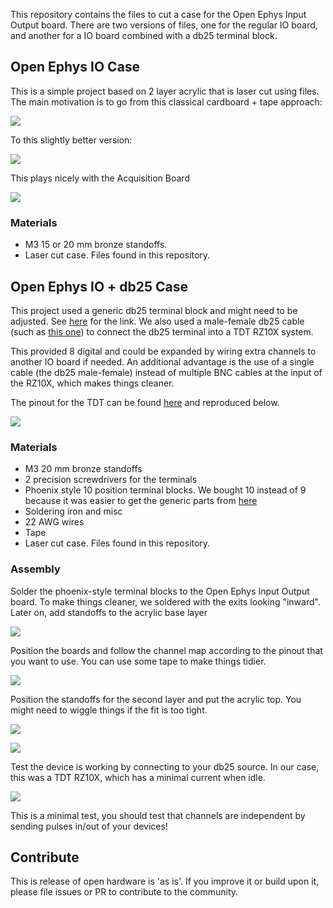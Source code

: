 This repository contains the files to cut a case for the Open Ephys Input Output board.
There are two versions of files, one for the regular IO board, and another for a IO board combined with a db25 terminal block.

## Open Ephys IO Case

This is a simple project based on 2 layer acrylic that is laser cut using files. The main motivation is to go from this classical cardboard + tape approach:

![](/img/06.jpg)

To this slightly better version:

![](/img/07.jpg)

This plays nicely with the Acquisition Board

![](/img/08.jpg)

### Materials

* M3 15 or 20 mm bronze standoffs.
* Laser cut case. Files found in this repository.

## Open Ephys IO + db25 Case

This project used a generic db25 terminal block and might need to be adjusted. See [here](https://www.amazon.com/Connector-D-sub-25-pin-Terminal-Breakout/dp/B073RG3GG6/ref=asc_df_B073RG3GG6/?tag=hyprod-20&linkCode=df0&hvadid=216539509836&hvpos=&hvnetw=g&hvrand=17758274187648212718&hvpone=&hvptwo=&hvqmt=&hvdev=c&hvdvcmdl=&hvlocint=&hvlocphy=9002000&hvtargid=pla-348800028947&psc=1) for the link.
We also used a male-female db25 cable (such as [this one](https://www.amazon.com/dp/B092QWDZQZ/ref=twister_B092QTYJWY?_encoding=UTF8&th=1)) to connect the db25 terminal into a TDT RZ10X system.

This provided 8 digital and could be expanded by wiring extra channels to another IO board if needed.
An additional advantage is the use of a single cable (the db25 male-female) instead of multiple BNC cables at the input of the RZ10X, which makes things cleaner.

The pinout for the TDT can be found [here](https://www.tdt.com/docs/hardware/rz10-lux-integrated-processor/#db25-digital-io-pinout) and reproduced below.

![](https://www.tdt.com/docs/hardware/assets/images/RZ_DB25_DigitalIO_PO.png)

### Materials

* M3 20 mm bronze standoffs
* 2 precision screwdrivers for the terminals
* Phoenix style 10 position terminal blocks. We bought 10 instead of 9 because it was easier to get the generic parts from [here](https://www.amazon.com/Augiimor-15PCS-2-54mm-Terminal-Connector/dp/B08B3P8BF3/ref=sr_1_1?content-id=amzn1.sym.ea945d40-8e84-42be-ad5c-249b9bca6a40%3Aamzn1.sym.ea945d40-8e84-42be-ad5c-249b9bca6a40&crid=LO0KLJ0QGMNO&keywords=Terminal+Blocks&pd_rd_r=34f6a4ff-55dc-4279-a9ce-c62dfcd055c4&pd_rd_w=BgHsc&pd_rd_wg=q5rzY&pf_rd_p=ea945d40-8e84-42be-ad5c-249b9bca6a40&pf_rd_r=XCCGPE5VDCCF3R8Z1M9B&pid=rYagDl8&qid=1677857597&refinements=p_n_feature_thirteen_browse-bin%3A18945667011&s=industrial&sprefix=2.54%2Bmm%2Bmount%2Bterminal%2Bblock%2Ctools%2C73&sr=1-1)
* Soldering iron and misc
* 22 AWG wires
* Tape
* Laser cut case. Files found in this repository.

### Assembly

Solder the phoenix-style terminal blocks to the Open Ephys Input Output board. To make things cleaner, we soldered with the exits looking "inward". Later on, add standoffs to the acrylic base layer

![](/img/01.jpg)

Position the boards and follow the channel map according to the pinout that you want to use. You can use some tape to make things tidier.

![](/img/02.jpg)

Position the standoffs for the second layer and put the acrylic top. You might need to wiggle things if the fit is too tight.

![](/img/03.jpg)

![](/img/04.jpg)

Test the device is working by connecting to your db25 source. In our case, this was a TDT RZ10X, which has a minimal current when idle.

![](/img/output.gif)

This is a minimal test, you should test that channels are independent by sending pulses in/out of your devices!

## Contribute

This is release of open hardware is 'as is'. If you improve it or build upon it, please file issues or PR to contribute to the community.
